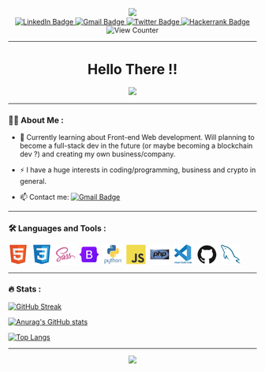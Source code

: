 <div id="header" align="center">
  <img src="https://media.giphy.com/media/u8jong5bYNHGg/giphy.gif" width="500"/>
</div>

<div id="badges" align="center">
  <a href="https://www.linkedin.com/in/l%C3%AA-ph%C3%BAc-minh-b06179199/">
    <img src="https://img.shields.io/badge/LinkedIn-blue?style=for-the-badge&logo=linkedin&logoColor=white" alt="LinkedIn Badge"/>
  </a>
  <a href="mailto:leminh11899@gmail.com">
      <img src="https://img.shields.io/badge/G-Mail-red?logo=email&logoColor=white&style=for-the-badge" alt="Gmail Badge"/>
  </a>
  <a href="https://twitter.com/syzen4869">
    <img src="https://img.shields.io/badge/Twitter-blue?style=for-the-badge&logo=twitter&logoColor=white" alt="Twitter Badge"/>
  </a>
  <a href="https://www.hackerrank.com/pminh4869">
    <img src="https://img.shields.io/badge/Hackerrank-green?style=for-the-badge&logo=hackerrank&logoColor=white" alt="Hackerrank Badge"/>
  </a>
</div>

<div id="view_counter" align="center">
  <img src="https://komarev.com/ghpvc/?username=Syzen4869&style=for-the-badge&color=red" alt="View Counter"/>

---

  <h1>
  Hello There !!
  </h1>
  <img src="https://media.giphy.com/media/Nx0rz3jtxtEre/giphy.gif" width="400px"/>
</div>

---

### :man_technologist: About Me :
- :telescope: Currently learning about Front-end Web development. Will planning to become a full-stack dev in the future (or maybe becoming a blockchain dev ?) and creating my own business/company.

- :zap: I have a huge interests in coding/programming, business and crypto in general.

- :mailbox: Contact me: [![Gmail Badge](https://img.shields.io/badge/G-Mail-red?logo=email&logoColor=white&style=for-the-badge)](mailto:leminh11899@gmail.com)
---

### :hammer_and_wrench: Languages and Tools :
<div>
  <img src="https://github.com/devicons/devicon/blob/master/icons/html5/html5-original.svg" title="HTML" alt="HTML" width="40" height="40"/>&nbsp;
  <img src="https://github.com/devicons/devicon/blob/master/icons/css3/css3-original.svg" title="CSS" alt="CSS" width="40" height="40"/>&nbsp;
  <img src="https://github.com/devicons/devicon/blob/master/icons/sass/sass-original.svg" title="Sass" alt="Sass" width="40" height="40"/>&nbsp;
  <img src="https://github.com/devicons/devicon/blob/master/icons/bootstrap/bootstrap-original.svg" title="Bootstrap" alt="Bootstrap" width="40" height="40"/>&nbsp;
  <img src="https://github.com/devicons/devicon/blob/master/icons/python/python-original-wordmark.svg" title="Python" alt="Python" width="40" height="40"/>&nbsp;
  <img src="https://github.com/devicons/devicon/blob/master/icons/javascript/javascript-original.svg" title="Javascript" alt="Javascript" width="40" height="40"/>&nbsp;
  <img src="https://github.com/devicons/devicon/blob/master/icons/php/php-original.svg" title="PHP" alt="PHP" width="40" height="40"/>&nbsp;
  <img src="https://github.com/devicons/devicon/blob/master/icons/vscode/vscode-original-wordmark.svg" title="VSCode" alt="VSCode" width="40" height="40"/>&nbsp;
  <img src="https://github.com/devicons/devicon/blob/master/icons/github/github-original.svg" title="Github" alt="Github" width="40" height="40"/>&nbsp;
  <img src="https://github.com/devicons/devicon/blob/master/icons/mysql/mysql-original.svg" title="MySQL" alt="MySQL" width="40" height="40"/>&nbsp;
</div>

---

### :fire: Stats :
  [![GitHub Streak](http://github-readme-streak-stats.herokuapp.com?user=Syzen4869&theme=noctis-minimus&hide_border=true&date_format=j%2Fn%5B%2FY%5D&background=000000&stroke=00FFFC&border=000000&ring=F1FF06&fire=F9FF00&currStreakNum=03DDD1&sideNums=00DDD8&currStreakLabel=00DDC0&sideLabels=00DDCF&dates=FEFF00)](https://git.io/streak-stats)

[![Anurag's GitHub stats](https://github-readme-stats.vercel.app/api?username=Syzen4869&count_private=true&show_icons=true&theme=highcontrast&hide_border=true)](https://github.com/anuraghazra/github-readme-stats)

[![Top Langs](https://github-readme-stats.vercel.app/api/top-langs/?username=Syzen4869&layout=compact&theme=highcontrast&hide_border=true)](https://github.com/anuraghazra/github-readme-stats)

---

<div id="footer" align="center">
  <img src="https://media.giphy.com/media/1pwbkPjqMaBnG/giphy.gif" width="400"/>
</div>

